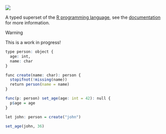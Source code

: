 ![](https://vapour.run/img/vapour.png)

A typed superset of the [R programming language](https://www.r-project.org/),
see the [documentation](https://vapour.run) for more information.

> [!WARNING]  
> This is a work in progress!

```r
type person: object {
  age: int,
  name: char 
}

func create(name: char): person {
  stopifnot(!missing(name))
  return person(name = name)
}

func(p: person) set_age(age: int = 42): null {
  p$age = age
}

let john: person = create("john")

set_age(john, 36)
```
